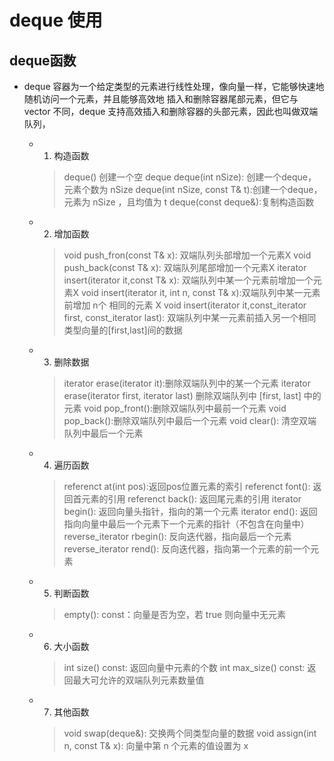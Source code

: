 # deque 使用
## deque函数
+ deque 容器为一个给定类型的元素进行线性处理，像向量一样，它能够快速地随机访问一个元素，并且能够高效地
    插入和删除容器尾部元素，但它与 vector 不同，deque 支持高效插入和删除容器的头部元素，因此也叫做双端
    队列，

    * 1. 构造函数
        > deque() 创建一个空 deque
        > deque(int nSize): 创建一个deque，元素个数为 nSize
        > deque(int nSize, const T& t):创建一个deque，元素为 nSize ，且均值为 t
        > deque(const deque&):复制构造函数

    * 2. 增加函数
        > void push_fron(const T& x): 双端队列头部增加一个元素X
        > void push_back(const T& x): 双端队列尾部增加一个元素X
        > iterator insert(iterator it,const T& x): 双端队列中某一个元素前增加一个元素X
        > void insert(iterator it, int n, const T& x):双端队列中某一元素前增加 n个 相同的元素 X
        > void insert(iterator it,const_iterator first, const_iterator last): 双端队列中某一元素前插入另一个相同类型向量的[first,last]间的数据

    * 3. 删除数据
        > iterator erase(iterator it):删除双端队列中的某一个元素
        > iterator erase(iterator first, iterator last) 删除双端队列中 [first, last] 中的元素
        > void pop_front():删除双端队列中最前一个元素
        > void pop_back():删除双端队列中最后一个元素
        > void clear(): 清空双端队列中最后一个元素

    * 4. 遍历函数
        > referenct at(int pos):返回pos位置元素的索引
        > referenct font(): 返回首元素的引用
        > referenct back(): 返回尾元素的引用
        > iterator begin(): 返回向量头指针，指向的第一个元素
        > iterator end(): 返回指向向量中最后一个元素下一个元素的指针（不包含在向量中）
        > reverse_iterator rbegin(): 反向迭代器，指向最后一个元素
        > reverse_iterator rend(): 反向迭代器，指向第一个元素的前一个元素

    * 5. 判断函数
        > empty(): const：向量是否为空，若 true 则向量中无元素

    * 6. 大小函数
        > int size() const: 返回向量中元素的个数
        > int max_size() const: 返回最大可允许的双端队列元素数量值

    * 7. 其他函数
        > void swap(deque&): 交换两个同类型向量的数据
        > void assign(int n, const T& x): 向量中第 n 个元素的值设置为 x
